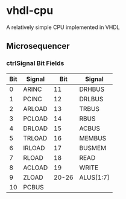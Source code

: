 # vhdl-cpu
A relatively simple CPU implemented in VHDL

## Microsequencer
### ctrlSignal Bit Fields
| Bit | Signal | Bit | Signal |
| --- | --- | --- | --- |
| 0 | ARINC | 11 | DRHBUS |
| 1 | PCINC | 12 | DRLBUS |
| 2 | ARLOAD | 13 | TRBUS |
| 3 | PCLOAD | 14 | RBUS |
| 4 | DRLOAD | 15 | ACBUS |
| 5 | TRLOAD | 16 | MEMBUS |
| 6 | IRLOAD | 17 | BUSMEM |
| 7 | RLOAD | 18 | READ |
| 8 | ACLOAD | 19 | WRITE |
| 9 | ZLOAD | 20-26 | ALUS[1:7] |
| 10 | PCBUS | |
